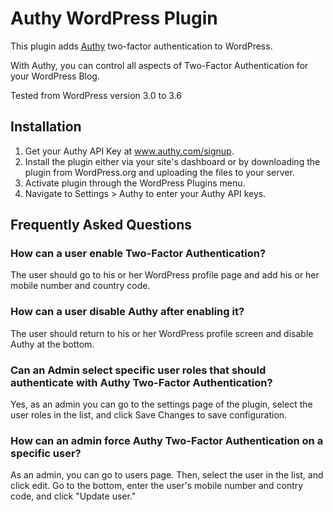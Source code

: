 # Authy WordPress Plugin

This plugin adds [Authy](http://www.authy.com) two-factor authentication to WordPress.

With Authy, you can control all aspects of Two-Factor Authentication for your WordPress Blog.

Tested from WordPress version 3.0 to 3.6

## Installation

1. Get your Authy API Key at www.authy.com/signup.
2. Install the plugin either via your site's dashboard or by downloading the plugin from WordPress.org and uploading the files to your server.
3. Activate plugin through the WordPress Plugins menu.
4. Navigate to Settings > Authy to enter your Authy API keys.


## Frequently Asked Questions

### How can a user enable Two-Factor Authentication?

The user should go to his or her WordPress profile page and add his or her mobile number and country code.

### How can a user disable Authy after enabling it?

The user should return to his or her WordPress profile screen and disable Authy at the bottom.

### Can an Admin select specific user roles that should authenticate with Authy Two-Factor Authentication?

Yes, as an admin you can go to the settings page of the plugin, select the user roles in the list, and click Save Changes to save configuration.

### How can an admin force Authy Two-Factor Authentication on a specific user?

As an admin, you can go to users page. Then, select the user in the list, and click edit. Go to the bottom, enter the user's mobile number and contry code, and click "Update user."
